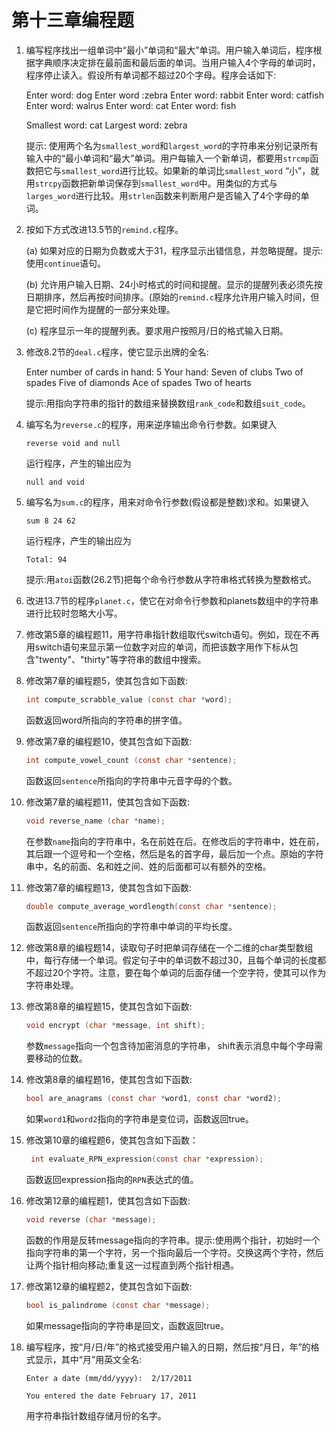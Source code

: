 # 第十三章编程题



1. 编写程序找出一组单词中“最小”单词和“最大”单词。用户输入单词后，程序根据字典顺序决定排在最前面和最后面的单词。当用户输入4个字母的单词时，程序停止读入。假设所有单词都不超过20个字母。程序会话如下:

   Enter word: dog
   Enter word :zebra
   Enter word: rabbit
   Enter word: catfish
   Enter word: walrus
   Enter word: cat
   Enter word: fish   

   Smallest word: cat
   Largest word: zebra
   
   提示: 使用两个名为`smallest_word`和`largest_word`的字符串来分别记录所有输入中的“最小单词和“最大”单词。用户每输入一个新单词，都要用`strcmp`函数把它与`smallest_word`进行比较。如果新的单词比`smallest_word` “小”，就用`strcpy`函数把新单词保存到`smallest_word`中。用类似的方式与`larges_word`进行比较。用`strlen`函数来判断用户是否输入了4个字母的单词。
   
   
   
2. 按如下方式改进13.5节的`remind.c`程序。

   (a) 如果对应的日期为负数或大于31，程序显示出错信息，并忽略提醒。提示:使用`continue`语句。 

   (b) 允许用户输入日期、24小时格式的时间和提醒。显示的提醒列表必须先按日期排序，然后再按时间排序。(原始的`remind.c`程序允许用户输入时间，但是它把时间作为提醒的一部分来处理。

   (c) 程序显示一年的提醒列表。要求用户按照月/日的格式输入日期。

   

3. 修改8.2节的`deal.c`程序，使它显示出牌的全名:

   Enter number of cards in hand: 5
   Your hand:
   Seven of clubs
   Two of spades
   Five of diamonds 
   Ace of spades
   Two of hearts

   提示:用指向字符串的指针的数组来替换数组`rank_code`和数组`suit_code`。
   
   
   
4. 编写名为`reverse.c`的程序，用来逆序输出命令行参数。如果键入

   `reverse void and null`

   运行程序，产生的输出应为

   `null and void`

   

5. 编写名为`sum.c`的程序，用来对命令行参数(假设都是整数)求和。如果键入

   `sum 8 24 62`

   运行程序，产生的输出应为

   `Total: 94`

   提示:用`atoi`函数(26.2节)把每个命令行参数从字符串格式转换为整数格式。



6. 改进13.7节的程序`planet.c`，使它在对命令行参数和planets数组中的字符串进行比较时忽略大小写。



7. 修改第5章的编程题11，用字符串指针数组取代switch语句。例如，现在不再用switch语句来显示第一位数字对应的单词，而把该数字用作下标从包含"twenty"、"thirty"等字符串的数组中搜索。



8. 修改第7章的编程题5，使其包含如下函数:

   ```c
   int compute_scrabble_value (const char *word);
   ```

   函数返回word所指向的字符串的拼字值。



9. 修改第7章的编程题10，使其包含如下函数:

   ```c
   int compute_vowel_count (const char *sentence);
   ```

   函数返回`sentence`所指向的字符串中元音字母的个数。

   

10. 修改第7章的编程题11，使其包含如下函数:

    ```c
    void reverse_name (char *name);
    ```

    在参数`name`指向的字符串中，名在前姓在后。在修改后的字符串中，姓在前，其后跟一个逗号和一个空格，然后是名的首字母，最后加一个点。原始的字符串中，名的前面、名和姓之间、姓的后面都可以有额外的空格。

    

11. 修改第7章的编程题13，使其包含如下函数:

    ```c
    double compute_average_wordlength(const char *sentence);
    ```

    函数返回`sentence`所指向的字符串中单词的平均长度。



12. 修改第8章的编程题14，读取句子时把单词存储在一个二维的char类型数组中，每行存储一个单词。假定句子中的单词数不超过30，且每个单词的长度都不超过20个字符。注意，要在每个单词的后面存储一个空字符，使其可以作为字符串处理。

    

13. 修改第8章的编程题15，使其包含如下函数:

    ```c
    void encrypt (char *message, int shift);
    ```

    参数`message`指向一个包含待加密消息的字符串， shift表示消息中每个字母需要移动的位数。

    

14. 修改第8章的编程题16，使其包含如下函数:

    ```c
    bool are_anagrams (const char *word1, const char *word2);
    ```

    如果`word1`和`word2`指向的字符串是变位词，函数返回true。

    

15. 修改第10章的编程题6，使其包含如下函数：

    ```c
     int evaluate_RPN_expression(const char *expression);
    ```

    函数返回expression指向的`RPN`表达式的值。

16. 修改第12章的编程题1，使其包含如下函数:

    ```c
    void reverse (char *message);
    ```

    函数的作用是反转message指向的字符串。提示:使用两个指针，初始时一个指向字符串的第一个字符，另一个指向最后一个字符。交换这两个字符，然后让两个指针相向移动;重复这一过程直到两个指针相遇。

17. 修改第12章的编程题2，使其包含如下函数:

    ```c
    bool is_palindrome (const char *message);
    ```

    如果message指向的字符串是回文，函数返回true。

    

18. 编写程序，按“月/日/年”的格式接受用户输入的日期，然后按“月日，年”的格式显示，其中“月”用英文全名:

    `Enter a date (mm/dd/yyyy):  2/17/2011`

    `You entered the date February 17, 2011`

    用字符串指针数组存储月份的名字。 
